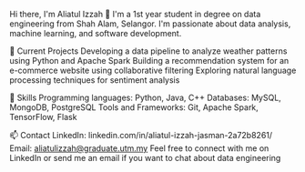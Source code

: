 Hi there, I'm Aliatul Izzah 👋
I'm a 1st year student in degree on data engineering from Shah Alam, Selangor. I'm passionate about data analysis, machine learning, and software development.

🔭 Current Projects
Developing a data pipeline to analyze weather patterns using Python and Apache Spark
Building a recommendation system for an e-commerce website using collaborative filtering
Exploring natural language processing techniques for sentiment analysis

🌱 Skills
Programming languages: Python, Java, C++
Databases: MySQL, MongoDB, PostgreSQL
Tools and Frameworks: Git, Apache Spark, TensorFlow, Flask

📫 Contact
LinkedIn: linkedin.com/in/aliatul-izzah-jasman-2a72b8261/
Email: aliatulizzah@graduate.utm.my
Feel free to connect with me on LinkedIn or send me an email if you want to chat about data engineering
